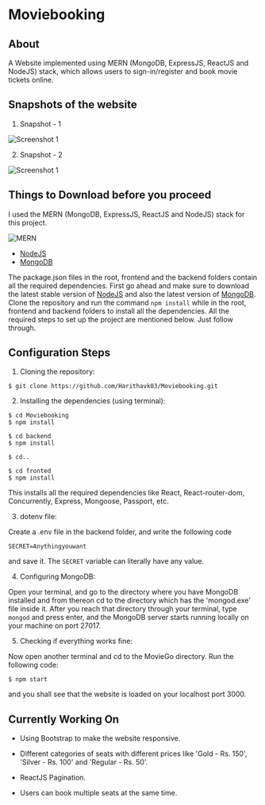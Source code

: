 # Moviebooking

## About
A Website implemented using MERN (MongoDB, ExpressJS, ReactJS and NodeJS) stack, which allows users to sign-in/register and book movie tickets online.

## Snapshots of the website

1. Snapshot - 1

![Screenshot 1]()

2. Snapshot - 2

![Screenshot 1]()

## Things to Download before you proceed
I used the MERN (MongoDB, ExpressJS, ReactJS and NodeJS) stack for this project.

![MERN](https://camo.githubusercontent.com/6dbc5da76bbbbef861254082f537daf67d055f62/68747470733a2f2f6d69726f2e6d656469756d2e636f6d2f6d61782f3637382f312a6471766c61737a524c766f506d4152704f6c4c4e39412e706e67)

- [NodeJS](https://nodejs.org/en/)
- [MongoDB](https://www.mongodb.com/download-center)

The package.json files in the root, frontend and the backend folders contain all the required dependencies. First go ahead and make sure to download the latest stable version of [NodeJS](https://nodejs.org/en/) and also the latest version of [MongoDB](https://www.mongodb.com/download-center). Clone the repository and run the command `npm install` while in the root, frontend and backend folders to install all the dependencies. All the required steps to set up the project are mentioned below. Just follow through.

## Configuration Steps
1. Cloning the repository:

```
$ git clone https://github.com/Harithavk03/Moviebooking.git
```

2. Installing the dependencies (using terminal):

```
$ cd Moviebooking
$ npm install

$ cd backend
$ npm install

$ cd..

$ cd fronted
$ npm install
```
This installs all the required dependencies like React, React-router-dom, Concurrently, Express, Mongoose, Passport, etc.

3. dotenv file:

Create a .env file in the backend folder, and write the following code

`SECRET=Anythingyouwant`

and save it. The `SECRET` variable can literally have any value.

4. Configuring MongoDB:

Open your terminal, and go to the directory where you have MongoDB installed and from thereon cd to the directory which has the 'mongod.exe' file inside it. After you reach that directory through your terminal, type `mongod` and press enter, and the MongoDB server starts running locally on your machine on port 27017.

5. Checking if everything works fine:

Now open another terminal and cd to the MovieGo directory. Run the following code:

`$ npm start`

and you shall see that the website is loaded on your localhost port 3000.

## Currently Working On
- Using Bootstrap to make the website responsive.

- Different categories of seats with different prices like 'Gold - Rs. 150', 'Silver - Rs. 100' and 'Regular - Rs. 50'.

- ReactJS Pagination.

- Users can book multiple seats at the same time.
